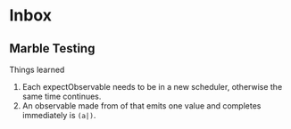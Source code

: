 # Inbox

## Marble Testing
Things learned
1. Each expectObservable needs to be in a new scheduler, otherwise the same time continues.
2. An observable made from of that emits one value and completes immediately is `(a|)`.